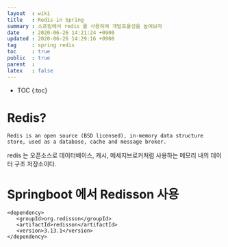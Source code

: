 ```yaml
---
layout  : wiki
title   : Redis in Spring
summary : 스프링에서 redis 를 사용하여 개발효울성을 높여보자 
date    : 2020-06-26 14:21:24 +0900
updated : 2020-06-26 14:29:16 +0900
tag     : spring redis 
toc     : true
public  : true
parent  : 
latex   : false
---
```

* TOC
{:toc}

# Redis?
```
Redis is an open source (BSD licensed), in-memory data structure store, used as a database, cache and message broker.
```
redis 는 오픈소스로 데이터베이스, 캐시, 메세지브로커처럼 사용하는  메모리 내의 데이터 구조 저장소이다.


# Springboot 에서 Redisson 사용
```
<dependency>
   <groupId>org.redisson</groupId>
   <artifactId>redisson</artifactId>
   <version>3.13.1</version>
</dependency>  
```


